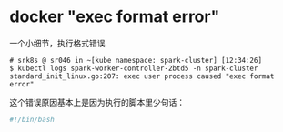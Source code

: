 # docker "exec format error"

一个小细节，执行格式错误

```
# srk8s @ sr046 in ~[kube namespace: spark-cluster] [12:34:26]
$ kubectl logs spark-worker-controller-2btd5 -n spark-cluster
standard_init_linux.go:207: exec user process caused "exec format error"
```

这个错误原因基本上是因为执行的脚本里少句话：

```bash
#!/bin/bash
```

